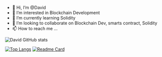 - 👋 Hi, I’m @David
- 👀 I’m interested in Blockchain Development
- 🌱 I’m currently learning Solidity
- 💞️ I’m looking to collaborate on Blockchain Dev, smarts contract, Solidity
- 📫 How to reach me ...

<!---
davidpius95/davidpius95 is a ✨ special ✨ repository because its `README.md` (this file) appears on your GitHub profile.
You can click the Preview link to take a look at your changes.
--->

![David GitHub stats](https://github-readme-stats.vercel.app/api?username=davidpius95&show_icons=true&theme=radical)

[![Top Langs](https://github-readme-stats.vercel.app/api/top-langs/?username=davidpius95)](https://github.com/davidpius95/github-readme-stats)
[![Readme Card](https://github-readme-stats.vercel.app/api/pin/?username=davidpius95&repo=github-readme-stats)](api/pin?username=anuraghazra&repo=github-readme-stats)

